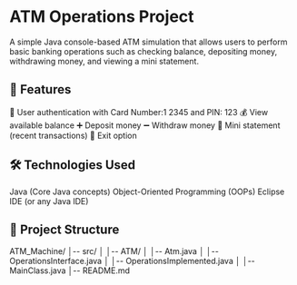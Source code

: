 # ATM Operations Project
A simple Java console-based ATM simulation that allows users to perform basic banking operations such as checking balance, depositing money, withdrawing money, and viewing a mini statement.

## 🚀 Features

🔐 User authentication with Card Number:1 2345 and PIN: 123
💰 View available balance
➕ Deposit money
➖ Withdraw money
🧾 Mini statement (recent transactions)
🚪 Exit option

## 🛠️ Technologies Used

Java (Core Java concepts)
Object-Oriented Programming (OOPs)
Eclipse IDE (or any Java IDE)

## 📂 Project Structure
ATM_Machine/
│-- src/
│ │-- ATM/
│ │-- Atm.java
│ │-- OperationsInterface.java
│ │-- OperationsImplemented.java
│ │-- MainClass.java
│-- README.md


